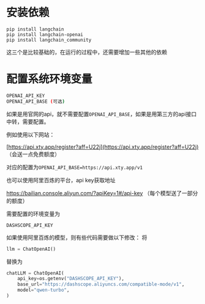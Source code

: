 

# 安装依赖

```
pip install langchain
pip install langchain-openai
pip install langchain_community
```

这三个是比较基础的，在运行的过程中，还需要增加一些其他的依赖

# 配置系统环境变量

```bash
OPENAI_API_KEY
OPENAI_API_BASE (可选)
```

如果是用官网的api，就不需要配置`OPENAI_API_BASE`，如果是用第三方的api接口中转，需要配置。

例如使用以下网站：

[https://api.xty.app/register?aff=U22j](https://api.xty.app/register?aff=U22j) （会送一点免费额度）

对应的配置为`OPENAI_API_BASE=https://api.xty.app/v1`

也可以使用阿里百炼的平台，api key获取地址

https://bailian.console.aliyun.com/?apiKey=1#/api-key （每个模型送了一部分的额度）

需要配置的环境变量为

```
DASHSCOPE_API_KEY
```

如果使用阿里百炼的模型，则有些代码需要做以下修改：
将

```python
llm = ChatOpenAI()
```
替换为
```python
chatLLM = ChatOpenAI(
    api_key=os.getenv("DASHSCOPE_API_KEY"),
    base_url="https://dashscope.aliyuncs.com/compatible-mode/v1",
    model="qwen-turbo",  
)
```